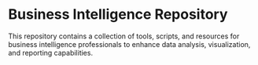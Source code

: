 # Business Intelligence Repository

This repository contains a collection of tools, scripts, and resources for business intelligence professionals to enhance data analysis, visualization, and reporting capabilities.
